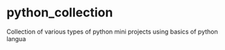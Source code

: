# python_collection
Collection of various types of python mini projects using basics of python langua

